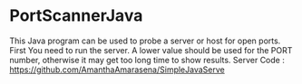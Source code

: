 # PortScannerJava
This Java program can be used to probe a server or host for open ports.
First You need to run the server. A lower value should be used for the PORT number, otherwise it may get too long time to show results.
Server Code : https://github.com/AmanthaAmarasena/SimpleJavaServe
